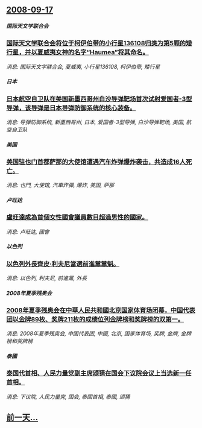 ## [2008-09-17](/news/2008/09/17/index.md)

##### 国际天文学联合会
### [国际天文学联合会将位于柯伊伯带的小行星136108归类为第5颗的矮行星，并以夏威夷女神的名字“Haumea”将其命名。](/news/2008/09/17/国际天文学联合会将位于柯伊伯带的小行星136108归类为第5颗的矮行星-并以夏威夷女神的名字-Haumea-将其命名.md)
_消息: 国际天文学联合会, 夏威夷, 小行星136108, 柯伊伯带, 矮行星_

##### 日本
### [日本航空自卫队在美国新墨西哥州白沙导弹靶场首次试射爱国者-3型导弹，该导弹是日本导弹防御系统的核心装备。](/news/2008/09/17/日本航空自卫队在美国新墨西哥州白沙导弹靶场首次试射爱国者-3型导弹-该导弹是日本导弹防御系统的核心装备.md)
_消息: 导弹防御系统, 新墨西哥州, 日本, 爱国者-3型导弹, 白沙导弹靶场, 美国, 航空自卫队_

##### 美国
### [美国驻也门首都萨那的大使馆遭遇汽车炸弹爆炸袭击，共造成16人死亡。](/news/2008/09/17/美国驻也门首都萨那的大使馆遭遇汽车炸弹爆炸袭击-共造成16人死亡.md)
_消息: 也門, 大使馆, 汽車炸彈, 爆炸, 美国, 萨那_

##### 卢旺达
### [盧旺達成為首個女性國會議員數目超過男性的國家。](/news/2008/09/17/盧旺達成為首個女性國會議員數目超過男性的國家.md)
_消息: 卢旺达, 國會_

##### 以色列
### [以色列外長齊皮·利夫尼當選前進黨黨魁。](/news/2008/09/17/以色列外長齊皮-利夫尼當選前進黨黨魁.md)
_消息: 以色列, 利夫尼, 前進黨, 外長_

##### 2008年夏季残奥会
### [2008年夏季残奥会在中華人民共和國北京国家体育场闭幕，中国代表团以金牌89枚、奖牌211枚的成绩位列金牌榜和奖牌榜的双第一。](/news/2008/09/17/2008年夏季残奥会在中華人民共和國北京国家体育场闭幕-中国代表团以金牌89枚-奖牌211枚的成绩位列金牌榜和奖牌榜的双.md)
_消息: 2008年夏季残奥会, 中国代表团, 中國, 北京, 国家体育场, 奖牌, 金牌, 金牌榜和奖牌榜_

##### 泰國
### [泰国代首相、人民力量党副主席颂猜在国会下议院会议上当选新一任首相。](/news/2008/09/17/泰国代首相-人民力量党副主席颂猜在国会下议院会议上当选新一任首相.md)
_消息: 下议院, 人民力量党, 国会, 泰国首相, 泰國, 颂猜_

## [前一天...](/news/2008/09/16/index.md)

